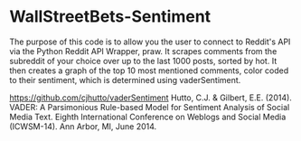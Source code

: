 # WallStreetBets-Sentiment

The purpose of this code is to allow you the user to connect to Reddit's API via the Python Reddit API Wrapper, praw. It scrapes comments from the subreddit of your choice over up to the last 1000 posts, sorted by hot. It then creates a graph of the top 10 most mentioned comments, color coded to their sentiment, which is determined using vaderSentiment.

https://github.com/cjhutto/vaderSentiment
Hutto, C.J. & Gilbert, E.E. (2014). VADER: A Parsimonious Rule-based Model for Sentiment Analysis of Social Media Text. Eighth International Conference on Weblogs and Social Media (ICWSM-14). Ann Arbor, MI, June 2014.



